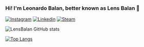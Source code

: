 ### Hi! I'm Leonardo Balan, better known as Lens Balan 👋
[![Instagram](https://img.shields.io/badge/Instagram-E4405F?style=for-the-badge&logo=instagram&logoColor=white)](https://www.instagram.com/lens.balan/)
[![Linkedin](https://img.shields.io/badge/LinkedIn-0077B5?style=for-the-badge&logo=linkedin&logoColor=white)](https://br.linkedin.com/in/leonardo-bednarczuk-balan-de-oliveira-70b602268)
[![Steam](https://img.shields.io/badge/Steam-000000?style=for-the-badge&logo=steam&logoColor=white)](https://steamcommunity.com/id/LensBR/)

![LensBalan GitHub stats](https://github-readme-stats.vercel.app/api?username=LensBalan&show_icons=true&theme=radical)

[![Top Langs](https://github-readme-stats.vercel.app/api/top-langs/?username=LensBalan&hide_progress=false)](https://github.com/LensBalan/github-readme-stats)
